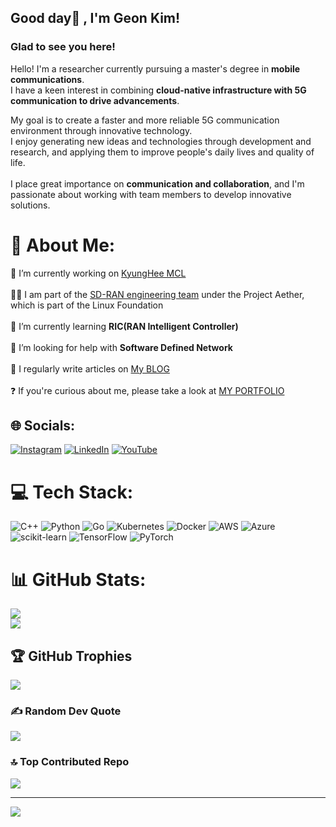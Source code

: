 ## Good day👋 , I'm Geon Kim!  


### Glad to see you here!

Hello! I'm a researcher currently pursuing a master's degree in **mobile communications**. <br>
I have a keen interest in combining **cloud-native infrastructure with 5G communication to drive advancements**.

My goal is to create a faster and more reliable 5G communication environment through innovative technology. <br>
I enjoy generating new ideas and technologies through development and research, and applying them to improve people's daily lives and quality of life.<br><br> 
I place great importance on **communication and collaboration**, and I'm passionate about working with team members to develop innovative solutions.    
  

# 💫 About Me:
🔭 I’m currently working on [KyungHee MCL](https://sites.google.com/khu.ac.kr/mcl549) <br><br>
🧑‍💻 I am part of the [SD-RAN engineering team](https://wiki.aetherproject.org/display/HOME/Members+and+Tasks) under the Project Aether, which is part of the Linux Foundation <br><br>
🌱 I’m currently learning **RIC(RAN Intelligent Controller)**  <br><br>
🤝 I’m looking for help with **Software Defined Network** <br><br>
📝 I regularly write articles on [My BLOG](https://41vin.github.io) <br><br>
❓ If you're curious about me, please take a look at [MY PORTFOLIO](https://geonkim.netlify.app/)  


## 🌐 Socials:
[![Instagram](https://img.shields.io/badge/Instagram-%23E4405F.svg?logo=Instagram&logoColor=white)](https://instagram.com/gun.__.kim) [![LinkedIn](https://img.shields.io/badge/LinkedIn-%230077B5.svg?logo=linkedin&logoColor=white)](https://linkedin.com/in/41vin) [![YouTube](https://img.shields.io/badge/YouTube-%23FF0000.svg?logo=YouTube&logoColor=white)](https://youtube.com/@UClv7hh6WL_rMNAQ4iLevELw) 

# 💻 Tech Stack:
![C++](https://img.shields.io/badge/c++-%2300599C.svg?style=for-the-badge&logo=c%2B%2B&logoColor=white) 
![Python](https://img.shields.io/badge/python-3670A0?style=for-the-badge&logo=python&logoColor=ffdd54) 
![Go](https://img.shields.io/badge/go-%2300ADD8.svg?style=for-the-badge&logo=go&logoColor=white) 
![Kubernetes](https://img.shields.io/badge/kubernetes-%23326ce5.svg?style=for-the-badge&logo=kubernetes&logoColor=white) 
![Docker](https://img.shields.io/badge/docker-%230db7ed.svg?style=for-the-badge&logo=docker&logoColor=white) 
![AWS](https://img.shields.io/badge/AWS-%23FF9900.svg?style=for-the-badge&logo=amazon-aws&logoColor=white) 
![Azure](https://img.shields.io/badge/azure-%230072C6.svg?style=for-the-badge&logo=azure-devops&logoColor=white) 
![scikit-learn](https://img.shields.io/badge/scikit--learn-%23F7931E.svg?style=for-the-badge&logo=scikit-learn&logoColor=white) 
![TensorFlow](https://img.shields.io/badge/TensorFlow-%23FF6F00.svg?style=for-the-badge&logo=TensorFlow&logoColor=white) 
![PyTorch](https://img.shields.io/badge/PyTorch-%23EE4C2C.svg?style=for-the-badge&logo=PyTorch&logoColor=white)

# 📊 GitHub Stats:
![](https://github-readme-streak-stats.herokuapp.com/?user=41vin&theme=city_light&hide_border=false)<br/>
![](https://github-readme-stats.vercel.app/api/top-langs/?username=41vin&theme=city_light&hide_border=false&include_all_commits=true&count_private=true&layout=compact)

## 🏆 GitHub Trophies
![](https://github-profile-trophy.vercel.app/?username=41vin&theme=flat&no-frame=false&no-bg=false&margin-w=4)

### ✍️ Random Dev Quote
![](https://quotes-github-readme.vercel.app/api?type=horizontal&theme=light)

### 🔝 Top Contributed Repo
![](https://github-contributor-stats.vercel.app/api?username=41vin&limit=5&theme=oldie&combine_all_yearly_contributions=true)

---
[![](https://visitcount.itsvg.in/api?id=41vin&icon=1&color=1)](https://visitcount.itsvg.in)

<!-- Proudly created with GPRM ( https://gprm.itsvg.in ) -->
